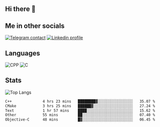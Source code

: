 ## Hi there 👋

## Me in other socials
[![Telegram contact][telegram_badge]][telegram_link]
[![Linkedin profile][linkedin_badge]][linkedin_link]
<!-- [![My CV][CV]][CV_path] -->

## Languages
![CPP](https://img.shields.io/badge/-C++-000?&logo=c%2B%2B)
![C](https://img.shields.io/badge/-C-000?&logo=c)


## Stats
![Top Langs](https://github-readme-stats.vercel.app/api/top-langs/?username=Winlogon-exe&size_weight=0.5&count_weight=0.5&bg_color=000000&title_color=ffffff&text_color=ffffff)

<!--START_SECTION:waka-->

```txt
C++              4 hrs 23 mins   ████████▓░░░░░░░░░░░░░░░░   35.07 %
CMake            3 hrs 25 mins   ██████▓░░░░░░░░░░░░░░░░░░   27.24 %
Text             1 hr 57 mins    ████░░░░░░░░░░░░░░░░░░░░░   15.62 %
Other            55 mins         ██░░░░░░░░░░░░░░░░░░░░░░░   07.40 %
Objective-C      48 mins         █▓░░░░░░░░░░░░░░░░░░░░░░░   06.45 %
```

<!--END_SECTION:waka-->

<!-- [CV_path]: path
[CV]: https://img.shields.io/badge/CV-D3182A?style=for-the-badge&logoColor=white -->

[telegram_link]: https://t.me/winlogon_exe
[telegram_badge]: https://img.shields.io/badge/Telegram-000?style=for-the-badge&logo=telegram&logoColor=white

[linkedin_link]: https://www.linkedin.com/in/winlogon/
[linkedin_badge]: https://img.shields.io/badge/LinkedIn-000?style=for-the-badge&logo=linkedin&logoColor=white



